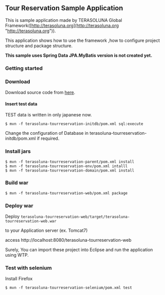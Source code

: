## Tour Reservation Sample Application
This is sample application made by TERASOLUNA Global Framework([http://terasoluna.org](http://terasoluna.org "http://terasoluna.org")).

This application shows how to use the framework ,how to configure project structure and package structure.

**This sample uses Spring Data JPA.MyBatis version is not created yet.**

### Getting started

### Download

Download source code from [here](https://github.com/terasolunaorg/terasoluna-tourreservation/releases "here").

#### Insert test data

TEST data is written in only japanese now.

	$ mvn -f terasoluna-tourreservation-initdb/pom.xml sql:execute

Change the configuration of Database in terasoluna-tourreservation-initdb/pom.xml if required.

### Install jars


	$ mvn -f terasoluna-tourreservation-parent/pom.xml install
	$ mvn -f terasoluna-tourreservation-env/pom.xml intalll
	$ mvn -f terasoluna-tourreservation-domain/pom.xml install

### Build war

	$ mvn -f terasoluna-tourreservation-web/pom.xml package

### Deploy war

Deploy `terasoluna-tourreservation-web/target/terasoluna-tourreservation-web.war`

to your Application server (ex. Tomcat7)

access http://localhost:8080/terasoluna-tourreservation-web

Surely, You can import these project into Eclipse and run the application using WTP.

### Test with selenium
Install Firefox

	$ mvn -f terasoluna-tourreservation-selenium/pom.xml test

